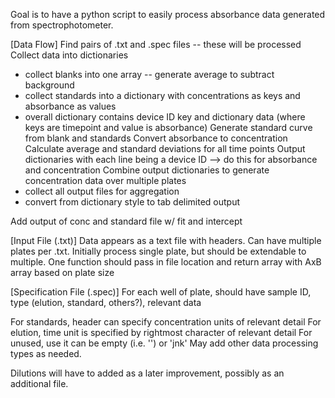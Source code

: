 Goal is to have a python script to easily process absorbance data generated from spectrophotometer.

[Data Flow]
Find pairs of .txt and .spec files -- these will be processed
Collect data into dictionaries
  - collect blanks into one array -- generate average to subtract background
  - collect standards into a dictionary with concentrations as keys and absorbance as values
  - overall dictionary contains device ID key and dictionary data (where keys are timepoint and value is absorbance)
Generate standard curve from blank and standards
Convert absorbance to concentration
Calculate average and standard deviations for all time points
Output dictionaries with each line being a device ID --> do this for absorbance and concentration
Combine output dictionaries to generate concentration data over multiple plates
  - collect all output files for aggregation
  - convert from dictionary style to tab delimited output


Add output of conc and standard file w/ fit and intercept

[Input File (.txt)]
Data appears as a text file with headers. Can have multiple plates per .txt.
Initially process single plate, but should be extendable to multiple.
One function should pass in file location and return array with AxB array based on plate size

[Specification File (.spec)]
For each well of plate, should have sample ID, type (elution, standard, others?), relevant data

For standards, header can specify concentration units of relevant detail
For elution, time unit is specified by rightmost character of relevant detail
For unused, use it can be empty (i.e. '') or 'jnk'
May add other data processing types as needed.

Dilutions will have to added as a later improvement, possibly as an additional file.

